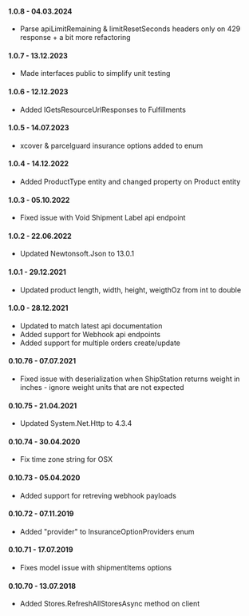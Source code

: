 #### 1.0.8 - 04.03.2024
* Parse apiLimitRemaining &amp; limitResetSeconds headers only on 429 response + a bit more refactoring

#### 1.0.7 - 13.12.2023
* Made interfaces public to simplify unit testing

#### 1.0.6 - 12.12.2023
* Added IGetsResourceUrlResponses to Fulfillments

#### 1.0.5 - 14.07.2023
* xcover &amp; parcelguard insurance options added to enum

#### 1.0.4 - 14.12.2022
* Added ProductType entity and changed property on Product entity

#### 1.0.3 - 05.10.2022
* Fixed issue with Void Shipment Label api endpoint

#### 1.0.2 - 22.06.2022
* Updated Newtonsoft.Json to 13.0.1

#### 1.0.1 - 29.12.2021
* Updated product length, width, height, weigthOz from int to double

#### 1.0.0 - 28.12.2021
* Updated to match latest api documentation
* Added support for Webhook api endpoints
* Added support for multiple orders create/update

#### 0.10.76 - 07.07.2021
* Fixed issue with deserialization when ShipStation returns weight in inches - ignore weight units that are not expected

#### 0.10.75 - 21.04.2021
* Updated System.Net.Http to 4.3.4

#### 0.10.74 - 30.04.2020
* Fix time zone string for OSX

#### 0.10.73 - 05.04.2020
* Added support for retreving webhook payloads

#### 0.10.72 - 07.11.2019
* Added "provider" to InsuranceOptionProviders enum

#### 0.10.71 - 17.07.2019
* Fixes model issue with shipmentItems options

#### 0.10.70 - 13.07.2018
* Added Stores.RefreshAllStoresAsync method on client
